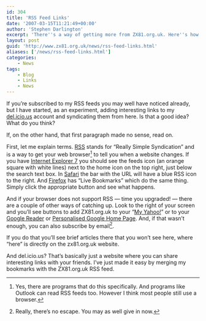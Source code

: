 ```yaml
---
id: 304
title: 'RSS Feed Links'
date: '2007-03-15T11:21:49+00:00'
author: 'Stephen Darlington'
excerpt: 'There''s a way of getting more from ZX81.org.uk. Here''s how...'
layout: post
guid: 'http://www.zx81.org.uk/news/rss-feed-links.html'
aliases: ['/news/rss-feed-links.html']
categories:
    - News
tags:
    - Blog
    - Links
    - News
---
```


If you’re subscribed to my RSS feeds you may well have noticed already, but I have started, as an experiment, adding interesting links to my [del.icio.us](http://del.icio.us/ "del.icio.us") account and syndicating them from here. Is that a good idea? What do you think?

If, on the other hand, that first paragraph made no sense, read on.

First, let me explain terms. [RSS](http://en.wikipedia.org/wiki/Rss) stands for “Really Simple Syndication” and is a way to get your web browser[^1] to tell you when a website changes. If you have [Internet Explorer 7](http://www.microsoft.com/ie/ "Honestly, you're probably better off using something else") you should see the feeds icon (an orange square with white lines) next to the home icon on the top right, just below the search text box. In [Safari](http://www.apple.com/macosx/features/safari/ "My browser of choice") the bar with the URL will have a blue RSS icon to the right. And [Firefox](http://www.getfirefox.com "Firefox") has “Live Bookmarks” which do the same thing. Simply click the appropriate button and see what happens.

And if your browser does not support RSS — time you upgraded! — there are a couple of other ways of catching up. Look to the right of your screen and you’ll see buttons to add ZX81.org.uk to your “[My Yahoo!](http://my.yahoo.com)” or to your [Google Reader](http://www.google.com/reader/) or [Personalised Google Home Page](http://www.google.com/ig/). And, if that wasn’t enough, you can also subscribe by email[^2].

If you do that you’ll see brief articles there that you won’t see here, where “here” is directly on the zx81.org.uk website.

And del.icio.us? That’s basically just a website where you can share interesting links with your friends. I’ve just made it easy by merging my bookmarks with the ZX81.org.uk RSS feed.
[^1]: Yes, there are programs that do this specifically. And programs like Outlook can read RSS feeds too. However I think most people still use a browser.
[^2]: Really, there’s no escape. You may as well give in now.
